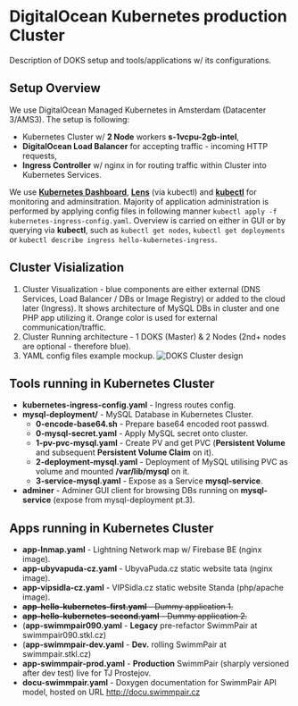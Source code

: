 # DigitalOcean Kubernetes production Cluster
Description of DOKS setup and tools/applications w/ its configurations.
## Setup Overview 
We use DigitalOcean Managed Kubernetes in Amsterdam (Datacenter 3/AMS3). The setup is following:
- Kubernetes Cluster w/ **2 Node** workers **s-1vcpu-2gb-intel**, 
- **DigitalOcean Load Balancer** for accepting traffic - incoming HTTP requests,
- **Ingress Controller** w/ nginx in for routing traffic within Cluster into Kubernetes Services.  

We use [**Kubernetes Dashboard**](https://github.com/kubernetes/dashboard), [**Lens**](https://k8slens.dev/desktop.html) (via kubectl) and [**kubectl**](https://kubernetes.io/docs/tasks/tools/) for monitoring and adminsitration. Majority of application administration is performed by applying config files in following manner 
`kubectl apply -f kubernetes-ingress-config.yaml`. Overview is carried on either in GUI or by querying via **kubectl**, such as `kubectl get nodes`, `kubectl get deployments` or `kubectl describe ingress hello-kubernetes-ingress`.
## Cluster Visialization
1. Cluster Visualization - blue components are either external (DNS Services, Load Balancer / DBs or Image Registry) or added to the cloud later (Ingress). It shows architecture of MySQL DBs in cluster and one PHP app utilizing it. Orange color is used for external communication/traffic.
2. Cluster Running architecture - 1 DOKS (Master) & 2 Nodes (2nd+ nodes are optional - therefore blue).
3. YAML config files example mockup.
![DOKS Cluster design](/misc/kubernetes-design.jpg "doks-cluster-design")
## Tools running in Kubernetes Cluster
- **kubernetes-ingress-config.yaml** - Ingress routes config.
- **mysql-deployment/** - MySQL Database in Kubernetes Cluster.
    - **0-encode-base64.sh** - Prepare base64 encoded root passwd. 
    - **0-mysql-secret.yaml** - Apply MySQL secret onto cluster.
    - **1-pv-pvc-mysql.yaml** - Create PV and get PVC (**Persistent Volume** and subsequent **Persistent Volume Claim** on it).
    - **2-deployment-mysql.yaml** - Deployment of MySQL utilising PVC as volume and mounted **/var/lib/mysql** on it.
    - **3-service-mysql.yaml** - Expose as a Service **mysql-service**.
- **adminer** - Adminer GUI client for browsing DBs running on **mysql-service** (expose from mysql-deployment pt.3).    
## Apps running in Kubernetes Cluster
- **app-lnmap.yaml** - Lightning Network map w/ Firebase BE (nginx image).
- **app-ubyvapuda-cz.yaml** - UbyvaPuda.cz static website tata (nginx image).
- **app-vipsidla-cz.yaml** - VIPSidla.cz static website Standa (php/apache image).
- ~~**app-hello-kubernetes-first.yaml** - Dummy application 1.~~
- ~~**app-hello-kubernetes-second.yaml** - Dummy application 2.~~
- (**app-swimmpair090.yaml** - **Legacy** pre-refactor SwimmPair at swimmpair090.stkl.cz)
- (**app-swimmpair-dev.yaml** - **Dev.** rolling SwimmPair at swimmpair.stkl.cz)
- **app-swimmpair-prod.yaml** - **Production** SwimmPair (sharply versioned after dev test) live for TJ Prostejov.
- **docu-swimmpair.yaml** - Doxygen documentation for SwimmPair API model, hosted on URL http://docu.swimmpair.cz




